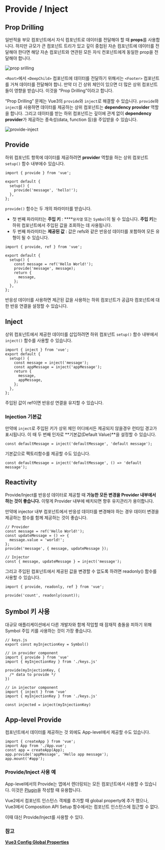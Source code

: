 # Provide / Inject

## Prop Drilling

일반적을 부모 컴포넌트에서 자식 컴포넌트로 데이터를 전달해야 할 때 **props**를 사용합니다. 하지만 규모가 큰 컴포넌트 트리가 있고 깊이 중첩된 자손 컴포넌트에 데이터를 전달해야 한다면 해당 자손 컴포넌트와 연관된 모든 자식 컨포넌트에게 동일한 prop을 전달해야 합니다.

![prop srilling](https://gymcoding.notion.site/image/https%3A%2F%2Fs3-us-west-2.amazonaws.com%2Fsecure.notion-static.com%2Fa32a4a35-7d50-4770-92b5-53ccab618fce%2Fprop-drilling.11201220.png?table=block&id=60a21768-1f30-42a1-a4ca-1250cde7e3b1&spaceId=34c3bb9a-fd4a-4827-a490-5a2912b6a1ed&width=1420&userId=&cache=v2)

`<Root>`에서 `<DeepChild>` 컴포넌트에 데이터를 전달하기 위해서는 `<Footer>` 컴포넌트를 거쳐 데이터를 전달해야 합니. 만약 더 긴 상위 체인이 있으면 더 많은 상위 컴포넌트들이 영향을 받습니다. 이것을 “Prop Drilling”이라고 합니다.

“Prop Drilling” 문제는 Vue3의 `provide`와 `inject`로 해결할 수 있습니다. `provide`와 `inject`를 사용하면 데이터를 제공하는 상위 컴포넌트는 **dependency provider** 역할을 합니다. 그리고 데이터를 받는 하위 컴포넌트는 깊이에 관계 없이 **dependency provider**가 제공하는 종속성(data, function 등)을 주입받을 수 있습니다.

![provide-inject](https://gymcoding.notion.site/image/https%3A%2F%2Fs3-us-west-2.amazonaws.com%2Fsecure.notion-static.com%2Fa16c00d9-8c24-4c69-8573-3ba1398117cc%2Fprovide-inject.3e0505e4.png?table=block&id=417a4e54-03d2-4cc1-8f1c-259d53ae7b76&spaceId=34c3bb9a-fd4a-4827-a490-5a2912b6a1ed&width=1420&userId=&cache=v2)

## Provide

하위 컴포넌트 항목에 데이터를 제공하려면 **provider** 역할을 하는 상위 컴포넌트 `setup()` 함수 내부에수 있습니다.
```
import { provide } from 'vue';

export default {
  setup() {
    provide('message', 'hello!');
  },
};
```

`provide()` 함수는 두 개의 파라미터를 받습니다.

- 첫 번째 파라미터는 **주입 키** : ****`문자열` 또는 `Symbol`이 될 수 있습니다. **주입 키**는 하위 컴포넌트에서 주입된 값을 조회하는 데 사용됩니다.
- 두 번째 파라미터는 **제공된 값** : 값은 refs와 같은 반응성 데이터를 포함하여 모든 유형이 될 수 있습니다.
```
import { provide, ref } from 'vue';

export default {
  setup() {
    const message = ref('Hello World!');
    provide('message', message);
    return {
      message,
    };
  },
};
```

반응성 데이터를 사용하면 제곤된 값을 사용하는 하위 컴포넌트가 공급자 컴포넌트에 대한 반응 연결을 설정할 수 있습니다.

## Inject

상위 컴포넌트에서 제공한 데이터를 삽입하려면 하위 컴포넌트 `setup()` 함수 내부에서 `inject()` 함수를 사용할 수 있습니다.
```
import { inject } from 'vue';
export default {
  setup() {
    const message = inject('message');
    const appMessage = inject('appMessage');
    return {
      message,
      appMessage,
    };
  },
};
```

주입된 값이 ref이면 반응성 연결을 유지할 수 있습니다.

### Injection 기본값

만약에 `inject`로 주입된 키가 상위 체인 어디에서든 제공되지 않을경우 런타임 경고가 표시됩니다. 이 때 두 번째 인자로 **기본값(Default Value)**을 설정할 수 있습니다.
```
const defaultMessage = inject('defaultMessage', 'default message');
```

기본값으로 팩토리함수를 제공할 수도 있습니다.
```
const defaultMessage = inject('defaultMessage', () => 'default message');
```

## Reactivity

Provide/Inject를 반응성 데이터로 제공할 때 **가능한 모든 변경을 Provider 내부에서 하는 것이 좋습니다.** 이렇게 Provider 내부에 배치되면 향후 유지관리가 용이합니다.

만약에 injector 내부 컴포넌트에서 반응성 데이터를 변경해야 하는 경우 데이터 변경을 제공하는 함수를 함께 제공하는 것이 좋습니다.
```
// Provider
const message = ref('Hello World!');
const updateMessage = () => {
  message.value = 'world!';
};
provide('message', { message, updateMessage });
```

```
// Injector
const { message, updateMessage } = inject('message');
```

그리고 주입된 컴포넌트에서 제공된 값을 변경할 수 없도록 하려면 readonly() 함수를 사용할 수 있습니다.
```
import { provide, readonly, ref } from 'vue';

provide('count', readonly(count));
```

## Symbol 키 사용

대규모 애플리케이션에서 다른 개발자와 함께 작업할 때 잠재적 충돌을 피하기 위해 Symbol 주입 키를 사용하는 것이 가장 좋습니다.
```
// keys.js
export const myInjectionKey = Symbol()
```

```
// in provider component
import { provide } from 'vue'
import { myInjectionKey } from './keys.js'

provide(myInjectionKey, {
  /* data to provide */
})
```

```
// in injector component
import { inject } from 'vue'
import { myInjectionKey } from './keys.js'

const injected = inject(myInjectionKey)
```

## App-level Provide

컴포넌트에서 데이터를 제공하는 것 외에도 App-level에서 제공할 수도 있습니다.
```
import { createApp } from 'vue';
import App from './App.vue';
const app = createApp(App);
app.provide('appMessage', 'Hello app message');
app.mount('#app');
```

### Provide/Inject 사용 예

App-level에서의 Provide는 앱에서 렌더링되는 모든 컴포넌트에서 사용할 수 있습니다. 이것은 [Plugin](https://vuejs.org/guide/reusability/plugins.html)을 작성할 때 유용합니다.

Vue2에서 컴포넌트 인스턴스 객체를 추가할 때 global property에 추가 했으나, Vue3에서 Composition API Setup 함수에서는 컴포넌트 인스턴스에 접근할 수 없다.

이때 대신 Provide/Inject를 사용할 수 있다.

### 참고

[**Vue3 Config Global Properties**](https://vuejs.org/api/application.html#app-config-globalproperties)